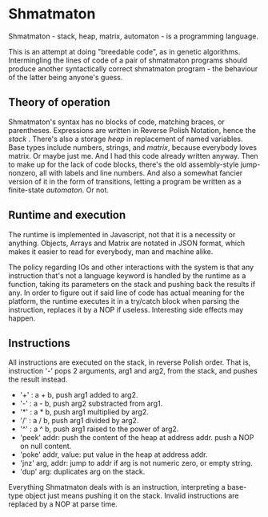 Shmatmaton
==========

Shmatmaton - stack, heap, matrix, automaton - is a programming language.

This is an attempt at doing "breedable code", as in genetic algorithms.
Intermingling the lines of code of a pair of shmatmaton programs should 
produce another syntactically correct shmatmaton program - the behaviour
of the latter being anyone's guess.


Theory of operation
-------------------

Shmatmaton's syntax has no blocks of code, matching braces, or parentheses.
Expressions are written in Reverse Polish Notation, hence the *stack* . There's
also a storage *heap* in replacement of named variables. Base types include
numbers, strings, and *matrix*, because everybody loves matrix. Or maybe just me.
And I had this code already written anyway. Then to make up for the lack of code
blocks, there's the old assembly-style jump-nonzero, all with labels and line
numbers. And also a somewhat fancier version of it in the form of transitions,
letting a program be written as a finite-state *automaton*. Or not.


Runtime and execution
---------------------

The runtime is implemented in Javascript, not that it is a necessity or anything.
Objects, Arrays and Matrix are notated in JSON format, which makes it easier to 
read for everybody, man and machine alike. 

The policy regarding IOs and other interactions with the system is that any 
instruction that's not a language keyword is handled by the runtime as a function,
taking its parameters on the stack and pushing back the results if any.
In order to figure out if said line of code has actual meaning for the platform, the 
runtime executes it in a try/catch block when parsing the instruction, replaces it by
a NOP if useless. Interesting side effects may happen.


Instructions
------------

All instructions are executed on the stack, in reverse Polish order. That is, instruction
'-' pops 2 arguments, arg1 and arg2, from the stack, and pushes the result instead.

  * '+' : a + b, push arg1 added to arg2.
  * '-' : a - b, push arg2 substracted from arg1.
  * '*' : a * b, push arg1 multiplied by arg2.
  * '/' : a / b, push arg1 divided by arg2.
  * '^' : a ^ b, push arg1 raised to the power of arg2.
  * 'peek' addr: push the content of the heap at address addr. push a NOP on null content.
  * 'poke' addr, value: put value in the heap at address addr.
  * 'jnz' arg, addr: jump to addr if arg is not numeric zero, or empty string.
  * 'dup' arg: duplicates arg on the stack.

Everything Shmatmaton deals with is an instruction, interpreting a base-type object just means
pushing it on the stack. Invalid instructions are replaced by a NOP at parse time.

